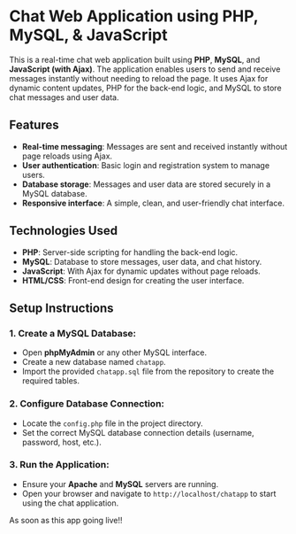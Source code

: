 # Chat Web Application using PHP, MySQL, & JavaScript

This is a real-time chat web application built using **PHP**, **MySQL**, and **JavaScript (with Ajax)**. The application enables users to send and receive messages instantly without needing to reload the page. It uses Ajax for dynamic content updates, PHP for the back-end logic, and MySQL to store chat messages and user data.

## Features

- **Real-time messaging**: Messages are sent and received instantly without page reloads using Ajax.
- **User authentication**: Basic login and registration system to manage users.
- **Database storage**: Messages and user data are stored securely in a MySQL database.
- **Responsive interface**: A simple, clean, and user-friendly chat interface.

## Technologies Used

- **PHP**: Server-side scripting for handling the back-end logic.
- **MySQL**: Database to store messages, user data, and chat history.
- **JavaScript**: With Ajax for dynamic updates without page reloads.
- **HTML/CSS**: Front-end design for creating the user interface.

## Setup Instructions

### 1. Create a MySQL Database:

- Open **phpMyAdmin** or any other MySQL interface.
- Create a new database named `chatapp`.
- Import the provided `chatapp.sql` file from the repository to create the required tables.

### 2. Configure Database Connection:

- Locate the `config.php` file in the project directory.
- Set the correct MySQL database connection details (username, password, host, etc.).

### 3. Run the Application:

- Ensure your **Apache** and **MySQL** servers are running.
- Open your browser and navigate to `http://localhost/chatapp` to start using the chat application.




As soon as this app going live!!
